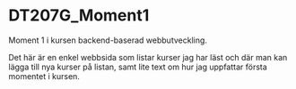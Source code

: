 # DT207G_Moment1
Moment 1 i kursen backend-baserad webbutveckling.

Det här är en enkel webbsida som listar kurser jag har läst och där man kan lägga till nya kurser på listan, samt lite text om hur jag uppfattar första momentet i kursen.
